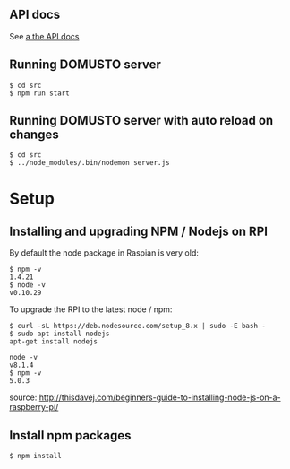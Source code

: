## API docs

See [a the API docs](API.MD)

## Running DOMUSTO server

```
$ cd src
$ npm run start
```

## Running DOMUSTO server with auto reload on changes
```
$ cd src
$ ../node_modules/.bin/nodemon server.js
```

# Setup

## Installing and upgrading NPM / Nodejs on RPI

By default the node package in Raspian is very old:

```
$ npm -v
1.4.21
$ node -v
v0.10.29
```

To upgrade the RPI to the latest node / npm:

```
$ curl -sL https://deb.nodesource.com/setup_8.x | sudo -E bash -
$ sudo apt install nodejs
apt-get install nodejs

node -v
v8.1.4
$ npm -v
5.0.3
```

source: http://thisdavej.com/beginners-guide-to-installing-node-js-on-a-raspberry-pi/

## Install npm packages
```
$ npm install
```